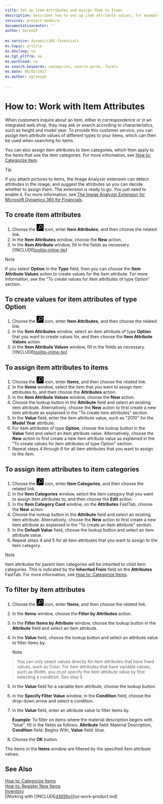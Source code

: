 ```yaml
---
title: Set Up Item Attributes and Assign Them to Items
description: Describes how to set up item attribute values, for example, that can be used as search words, and assign them to items and item categories.
services: project-madeira
documentationcenter: ''
author: SorenGP

ms.service: dynamics365-financials
ms.topic: article
ms.devlang: na
ms.tgt_pltfrm: na
ms.workload: na
ms.search.keywords: categories, search words, facets
ms.date: 06/02/2017
ms.author: sgroespe

---
```

# How to: Work with Item Attributes
When customers inquire about an item, either in correspondence or in an integrated web shop, they may ask or search according to characteristics, such as height and model year. To provide this customer service, you can assign item attribute values of different types to your items, which can then be used when searching for items.

You can also assign item attributes to item categories, which then apply to the items that use the item categories. For more information, see [How to: Categorize Item](inventory-how-categorize-items.md).

> [!Tip]  
> If you attach pictures to items, the Image Analyzer extension can detect attributes in the image, and suggest the attributes so you can decide whether to assign them. The extension is ready to go. You just need to enable it. For more information, see [The Image Analyzer Extension for Microsoft Dynamics 365 for Financials](ui-extensions-image-analyzer.md).

## To create item attributes
1. Choose the ![Search for Page or Report](media/ui-search/search_small.png "Search for Page or Report icon") icon, enter **Item Attributes**, and then choose the related link.
2. In the **Item Attributes** window, choose the **New** action.
3. In the **Item Attribute** window, fill in the fields as necessary. [!INCLUDE[tooltip-inline-tip](includes/tooltip-inline-tip_md.md)]

> [!NOTE]  
>   If you select **Option** in the **Type** field, then you can choose the **Item Attribute Values** action to create values for the item attribute. For more information, see the "To create values for item attributes of type Option" section.  

## To create values for item attributes of type Option
1. Choose the ![Search for Page or Report](media/ui-search/search_small.png "Search for Page or Report icon") icon, enter **Item Attributes**, and then choose the related link.
2. In the **Item Attributes** window, select an item attribute of type **Option** that you want to create values for, and then choose the **Item Attribute Values** action.
3. In the **Item Attribute Values** window, fill in the fields as necessary. [!INCLUDE[tooltip-inline-tip](includes/tooltip-inline-tip_md.md)]

## To assign item attributes to items
1. Choose the ![Search for Page or Report](media/ui-search/search_small.png "Search for Page or Report icon") icon, enter **Items**, and then choose the related link.
2. In the **Items** window, select the item that you want to assign item attributes to, and then choose the **Attributes** action.
3. In the **Item Attribute Values** window, choose the **New** action.
4. Choose the lookup button in the **Attribute** field and select an existing item attribute. Alternatively, choose the **New** action to first create a new item attribute as explained in the "To create item attributes" section.
5. In the **Value** field, enter the item attribute value, such as "2010" for the **Model Year** attribute.
6. For item attributes of type **Option**, choose the lookup button in the **Value** field and select an item attribute value. Alternatively, choose the **New** action to first create a new item attribute value as explained in the "To create values for item attributes of type Option" section.
7. Repeat steps 4 through 6 for all item attributes that you want to assign to the item.

## To assign item attributes to item categories
1. Choose the ![Search for Page or Report](media/ui-search/search_small.png "Search for Page or Report icon") icon, enter **Item Categories**, and then choose the related link.
2. In the **Item Categories** window, select the item category that you want to assign item attributes to, and then choose the **Edit** action.
3. In the **Item Category Card** window, on the **Attributes** FastTab, choose the **New** action.
4. Choose the lookup button in the **Attribute** field and select an existing item attribute. Alternatively, choose the **New** action to first create a new item attribute as explained in the "To create an item attribute" section.
5. In the **Default Value** field, choose the lookup button and select an item attribute value.
6. Repeat steps 4 and 5 for all item attributes that you want to assign to the item category.

> [!NOTE]  
>   Item attributes for parent item categories will be inherited to child item categories. This is indicated by the **Inherited From** field on the **Attributes** FastTab. For more information, see [How to: Categorize Items](inventory-how-categorize-items.md).

## To filter by item attributes
1. Choose the ![Search for Page or Report](media/ui-search/search_small.png "Search for Page or Report icon") icon, enter **Items**, and then choose the related link.
2. In the **Items** window, choose the **Filter by Attributes** action.
3. In the **Filter Items by Attribute** window, choose the lookup button in the **Attribute** field and select an item attribute.
4. In the **Value** field, choose the lookup button and select an attribute value to filter items by.

    > [!NOTE]  
>   You can only select values directly for item attributes that have fixed values, such as Color. For item attributes that have variable values, such as Width, you must specify the item attribute value by first selecting a condition. See step 5.
5. In the **Value** field for a variable item attribute, choose the lookup button.
6. In the **Specify Filter Value** window, in the **Condition** field, choose the drop-down arrow and select a condition.
7. In the **Value** field, enter an attribute value to filter items by.

    **Example**: To filter on items where the material description begins with "blue", fill in the fields as follows: **Attribute** field: Material Description, **Condition** field: Begins With, **Value** field: blue.
8. Choose the **OK** button.   

The items in the **Items** window are filtered by the specified item attribute values.

## See Also
[How to: Categorize Items](inventory-how-categorize-items.md)    
[How to: Register New Items](inventory-how-register-new-items.md)  
[Inventory](inventory-manage-inventory.md)  
[Working with [!INCLUDE[d365fin](includes/d365fin_md.md)]](ui-work-product.md)
